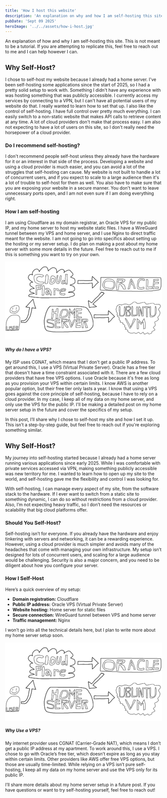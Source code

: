 ```yaml
---
title: 'How I host this website'
description: 'An explanation on why and how I am self-hosting this site.'
pubDate: 'Sept 09 2025'
heroImage: '../../assets/how-i-host.jpg'
---
```


An explanation of how and why I am self-hosting this site. This is not meant to be a tutorial. If you are attempting to replicate this, feel free to reach out to me and I can help however I can. 

## Why Self-Host?
I chose to self-host my website because I already had a home server. I've been self-hosting some applications since the start of 2025, so I had a pretty solid setup to work with. Something I didn't have any experience with was hosting something that was publicly accessible. I currently access my services by connecting to a VPN, but I can't have all potential users of my website do that. I really wanted to learn how to set that up. I also like the control of self-hosting. I have full control over pretty much everything. I can easily switch to a non-static website that makes API calls to retrieve content at any time. A lot of cloud providers don't make that process easy. I am also not expecting to have a lot of users on this site, so I don't really need the horsepower of a cloud provider. 

### Do I recommend self-hosting?
I don't recommend people self-host unless they already have the hardware for it or an interest in that side of the process. Developing a website and using a cloud provider is much easier, and you can avoid a lot of the struggles that self-hosting can cause. My website is not built to handle a lot of concurrent users, and if you expect to scale to a large audience then it's a lot of trouble to self-host for them as well. You also have to make sure that you are exposing your website in a secure manner. You don't want to leave unnecessary ports open, and I am not even sure if I am doing everything right. 

### How I am self-hosting
I am using Cloudflare as my domain registrar, an Oracle VPS for my public IP, and my home server to host my website static files. I have a WireGuard tunnel between my VPS and home server, and I use Nginx to direct traffic meant for the website. I am not going to go into specifics about setting up the hosting or my server setup. I do plan on making a post about my home server with some more details in the future. Feel free to reach out to me if this is something you want to try on your own. 

![User to Cloudflare to Oracle to Home Server to Ubuntu VM](../../assets/how-i-host-diagram.jpg "Diagram showing flow of traffic")

##### Why do I have a VPS?
My ISP uses CGNAT, which means that I don't get a public IP address. To get around this, I use a VPS (Virtual Private Server). Oracle has a free tier that doesn't have a time constraint associated with it. There are a few cloud providers that have free VPS options. I use Oracle because it's free as long as you provision your VPS within certain limits. I know AWS is another popular option, but their free tier only lasts a year. I know that using a VPS goes against the core principle of self-hosting, because I have to rely on a cloud provider. In my case, I keep all of my data on my home server, and only use the VPS for the public IP. I'll be making a detailed post on my home server setup in the future and cover the specifics of my setup. 



In this post, I’ll share why I chose to self-host my site and how I set it up. This isn’t a step-by-step guide, but feel free to reach out if you're exploring something similar.

## Why Self-Host?
My journey into self-hosting started because I already had a home server running various applications since early 2025. While I was comfortable with private services accessed via VPN, making something publicly accessible was new territory for me. I wanted to learn how to open up my site to the world, and self-hosting gave me the flexibility and control I was looking for.

With self-hosting, I can manage every aspect of my site, from the software stack to the hardware. If I ever want to switch from a static site to something dynamic, I can do so without restrictions from a cloud provider. Also, I’m not expecting heavy traffic, so I don’t need the resources or scalability that big cloud platforms offer.

### Should You Self-Host?
Self-hosting isn’t for everyone. If you already have the hardware and enjoy tinkering with servers and networking, it can be a rewarding experience. However, using a cloud provider is much simpler and avoids many of the headaches that come with managing your own infrastructure. My setup isn’t designed for lots of concurrent users, and scaling for a large audience would be challenging. Security is also a major concern, and you need to be diligent about how you configure your server.

### How I Self-Host
Here’s a quick overview of my setup:
- **Domain registration:** Cloudflare
- **Public IP address:** Oracle VPS (Virtual Private Server)
- **Website hosting:** Home server for static files
- **Secure connection:** WireGuard tunnel between VPS and home server
- **Traffic management:** Nginx

I won’t go into all the technical details here, but I plan to write more about my home server setup soon.

![User to Cloudflare to Oracle to Home Server to Ubuntu VM](../../assets/how-i-host-diagram.jpg "Diagram showing flow of traffic")

##### Why Use a VPS?
My internet provider uses CGNAT (Carrier-Grade NAT), which means I don’t get a public IP address at my apartment. To work around this, I use a VPS. I chose to go with Oracle’s free tier, which doesn’t expire as long as you stay within certain limits. Other providers like AWS offer free VPS options, but those are usually time-limited. While relying on a VPS isn’t pure self-hosting, I keep all my data on my home server and use the VPS only for its public IP.

I’ll share more details about my home server setup in a future post. If you have questions or want to try self-hosting yourself, feel free to reach out!